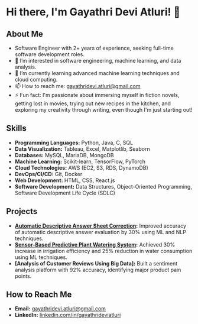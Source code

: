# Hi there, I'm Gayathri Devi Atluri! 👋

## About Me
- Software Engineer with 2+ years of experience, seeking full-time software development roles.
- 👀 I’m interested in software engineering, machine learning, and data analysis.
- 🌱 I’m currently learning advanced machine learning techniques and cloud computing.
- 📫 How to reach me: [gayathridevi.atluri@gmail.com](mailto:gayathridevi.atluri@gmail.com)
- ⚡ Fun fact: I'm passionate about immersing myself in fiction novels, getting lost in movies, trying out new recipes in the kitchen, and exploring my creativity through writing, even though I'm just starting out!

## Skills
- **Programming Languages:** Python, Java, C, SQL
- **Data Visualization:** Tableau, Excel, Matplotlib, Seaborn
- **Databases:** MySQL, MariaDB, MongoDB
- **Machine Learning:** Scikit-learn, TensorFlow, PyTorch
- **Cloud Technologies:** AWS (EC2, S3, RDS, DynamoDB)
- **DevOps/CI/CD:** Git, Docker
- **Web Development:** HTML, CSS, React.js
- **Software Development:** Data Structures, Object-Oriented Programming, Software Development Life Cycle (SDLC)

## Projects
- **[Automatic Descriptive Answer Sheet Correction](https://github.com/gayathrideviatluri/AutoCorrect-AI-Enhanced-Descriptive-Answer-Evaluation-):** Improved accuracy of automatic descriptive answer evaluation by 30% using ML and NLP techniques.
- **[Sensor-Based Predictive Plant Watering System](https://github.com/gayathrideviatluri/Sensor-Based-Predictive-Plant-Watering-System):** Achieved 30% increase in irrigation efficiency and 25% reduction in water consumption using ML techniques.
- **[Analysis of Customer Reviews Using Big Data]:** Built a sentiment analysis platform with 92% accuracy, identifying major product pain points.

## How to Reach Me
- **Email:** [gayathridevi.atluri@gmail.com](mailto:gayathridevi.atluri@gmail.com)
- **LinkedIn:** [linkedin.com/in/gayathrideviatluri](https://www.linkedin.com/in/gayathri-devi-atluri-587776149/)

<!---
gayathrideviatluri/gayathrideviatluri is a ✨ special ✨ repository because its `README.md` (this file) appears on your GitHub profile.
You can click the Preview link to take a look at your changes.
--->
